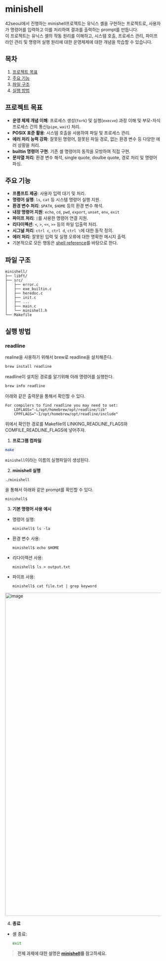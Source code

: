 # minishell
42seoul에서 진행하는 minishell프로젝트는 유닉스 셸을 구현하는 프로젝트로, 사용자가 명령어를 입력하고 이를 처리하여 결과를 출력하는 prompt를 만듭니다. <br/>
이 프로젝트는 유닉스 셸의 작동 원리를 이해하고, 시스템 호출, 프로세스 관리, 파이프 라인 관리 및 명령어 실행 원리에 대한 운영체제에 대한 개념을 학습할 수 있습니다.

## 목차
1. [프로젝트 목표](#프로젝트-목표)
2. [주요 기능](#주요-기능)
3. [파일 구조](#파일-구조)
4. [실행 방법](#실행-방법)

## 프로젝트 목표
- **운영 체제 개념 이해**: 프로세스 생성(`fork`) 및 실행(`execve`) 과정 이해 및 부모-자식 프로세스 간의 통신(`pipe`, `wait`) 처리.
- **POSIX 표준 활용**: 시스템 호출을 사용하여 파일 및 프로세스 관리.
- **에러 처리 능력 강화**: 잘못된 명령어, 잘못된 파일 경로, 없는 환경 변수 등 다양한 에러 상황을 처리.
- **builtin 명령어 구현**: 기존 셸 명령어의 동작을 모방하여 직접 구현.
- **문자열 처리**: 환경 변수 해석, single quote, doulbe quote, 경로 처리 및 명령어 파싱.

## 주요 기능
- **프롬프트 제공**: 사용자 입력 대기 및 처리.
- **명령어 실행**: `ls`, `cat` 등 시스템 명령어 실행 지원.
- **환경 변수 처리**: `$PATH`, `$HOME` 등의 환경 변수 해석.
- **내장 명령어 지원**: `echo`, `cd`, `pwd`, `export`, `unset`, `env`, `exit`
- **파이프 처리**: `|`를 사용한 명령어 연결 지원.
- **리다이렉션**: `<`, `>`, `<<`, `>>` 등의 파일 입출력 처리.
- **시그널 처리**: `ctrl c`, `ctrl d`, `ctrl \`에 대한 동작 정의.
- **에러 처리**: 잘못된 입력 및 실행 오류에 대한 명확한 메시지 출력.
- 기본적으로 모든 행동은 [shell reference](https://www.gnu.org/savannah-checkouts/gnu/bash/manual/)를 바탕으로 한다.

## 파일 구조
```
minishell/
├── libft/
├── src/
│   ├── error.c
│   ├── exe_builtin.c
│   ├── heredoc.c
│   ├── init.c
│   ├── ...
│   ├── main.c
│   └── minishell.h
└── Makefile
```

## 실행 방법
### readline
realine을 사용하기 위해서 brew로 readline을 설치해준다.
```bash
brew install readline
```
readline이 설치된 경로를 알기위해 아래 명령어를 실행한다.
```bash
brew info readline
```
아래와 같은 출력문을 통해서 확인할 수 있다.
```
For compilers to find readline you may need to set:
    LDFLAGS="-L/opt/homebrew/opt/readline/lib"
    CPPFLAGS="-I/opt/homebrew/opt/readline/include"
```
위에서 확인한 경로를 Makefile의 LINKING_READLINE_FLAGS와 COMFILE_READLINE_FLAGS에 넣어주자.
1. **프로그램 컴파일**

```bash
make
```
`minishell`이라는 이름의 실행파일이 생성된다.

2. **minishell 실행**
```bash
./minishell
```
을 통해서 아래와 같은 prompt를 확인할 수 있다.
```
minishell$
```

3. **기본 명령어 사용 예시**

- 명령어 실행:
  ```
  minishell$ ls -la
  ```
- 환경 변수 사용:
  ```
  minishell$ echo $HOME
  ```
- 리다이렉션 사용:
  ```
  minishell$ ls > output.txt
  ```
- 파이프 사용:
  ```
  minishell$ cat file.txt | grep keyword
  ```
<img width="1046" alt="image" src="https://github.com/user-attachments/assets/4dd4c6f0-b5cf-4cee-be65-f4f5726a81c9" />

4. **종료**

- 셸 종료:
  ```bash
  exit
  ```  

> **전체 과제에 대한 설명은 [minishell](https://guiltless-break-8cc.notion.site/minishell?pvs=4)를 참고하세요.**
